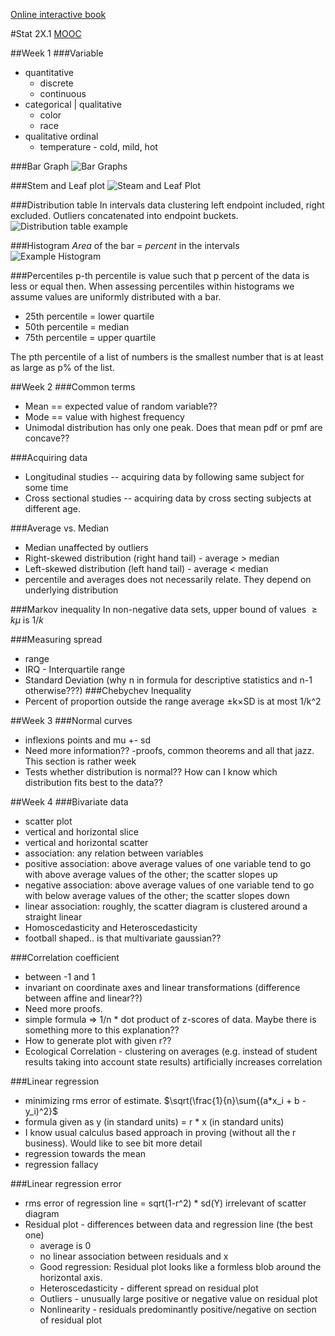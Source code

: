 [Online interactive book](http://www.stat.berkeley.edu/~stark/SticiGui/index.htm)

#Stat 2X.1
[MOOC](https://www.edx.org/course/introduction-statistics-descriptive-uc-berkeleyx-stat2-1x)

##Week 1
###Variable
* quantitative
	* discrete
	* continuous
* categorical | qualitative
	* color
	* race
* qualitative ordinal
	* temperature - cold, mild, hot

###Bar Graph
![Bar Graphs](http://getwordwall.com/Attachments/Screenshots/Play/bar-graph.png)

###Stem and Leaf plot
![Steam and Leaf Plot](http://www.mathatube.com/images/stem_ans_leaaf_plot-008.jpg)

###Distribution table
In intervals data clustering left endpoint included, right excluded. Outliers concatenated into endpoint buckets.
![Distribution table example](http://www.kwiznet.com/px/homes/i/Math_Contest_Prep/stat_freqtable3.gif)

###Histogram
*Area* of the bar = *percent* in the intervals
![Example Histogram](http://upload.wikimedia.org/wikipedia/commons/thumb/5/53/Cumulative_vs_normal_histogram.svg/2000px-Cumulative_vs_normal_histogram.svg.png)

###Percentiles
p-th percentile is value such that p percent of the data is less or equal then. When assessing percentiles within histograms we assume values are uniformly distributed with a bar.
* 25th percentile = lower quartile
* 50th percentile = median
* 75th percentile = upper quartile

The pth percentile of a list of numbers is the smallest number that is at
least as large as p% of the list.

##Week 2
###Common terms
* Mean == expected value of random variable??
* Mode == value with highest frequency
* Unimodal distribution has only one peak. Does that mean pdf or pmf are concave??

###Acquiring data
* Longitudinal studies -- acquiring data by following same subject for some time
* Cross sectional studies -- acquiring data by cross secting subjects at different age.

###Average vs. Median
* Median unaffected by outliers
* Right-skewed distribution (right hand tail) - average > median
* Left-skewed distribution (left hand tail)   - average < median
* percentile and averages does not necessarily relate. They depend on underlying distribution

###Markov inequality
In non-negative data sets, upper bound of values $\ge k\mu$ is $1/k$

###Measuring spread
* range
* IRQ - Interquartile range
* Standard Deviation (why n in formula for descriptive statistics and n-1 otherwise???)
###Chebychev Inequality
* Percent of proportion outside the range average ±k×SD is
at most 1/k^2 

##Week 3
###Normal curves 
* inflexions points and mu +- sd
* Need more information?? -proofs, common theorems and all that jazz. This section is rather week
* Tests whether distribution is normal?? How can I know which distribution fits best to the data??

##Week 4
###Bivariate data
* scatter plot
* vertical and horizontal slice
* vertical and horizontal scatter
* association: any relation between variables
* positive association: above average values of one variable tend to go with above average values of the other; the scatter slopes up
* negative association: above average values of one variable tend to go with below average values of the other; the scatter slopes down
* linear association: roughly, the scatter diagram is clustered around a straight linear
* Homoscedasticity and Heteroscedasticity
* football shaped.. is that multivariate gaussian??

###Correlation coefficient
* between -1 and 1
* invariant on coordinate axes and linear transformations (difference between affine and linear??)
* Need more proofs.
* simple formula => 1/n * dot product of z-scores of data. Maybe there is something more to this explanation??
* How to generate plot with given r??
* Ecological Correlation - clustering on averages (e.g. instead of student results taking into account state results) artificially increases correlation

###Linear regression
* minimizing rms error of estimate. $\sqrt(\frac{1}{n}\sum{(a*x_i + b - y_i)^2}$
* formula given as y (in standard units) = r * x (in standard units)
* I know usual calculus based approach in proving (without all the r business). Would like to see bit more detail 
* regression towards the mean
* regression fallacy

###Linear regression error
* rms error of regression line = sqrt(1-r^2) * sd(Y) irrelevant of scatter diagram
* Residual plot - differences between data and regression line (the best one)
	* average is 0
	* no linear association between residuals and x
	* Good regression: Residual plot looks like a formless blob around the horizontal axis.
	* Heteroscedasticity - different spread on residual plot
	* Outliers - unusually large positive or negative value on residual plot
	* Nonlinearity - residuals predominantly positive/negative on section of residual plot
